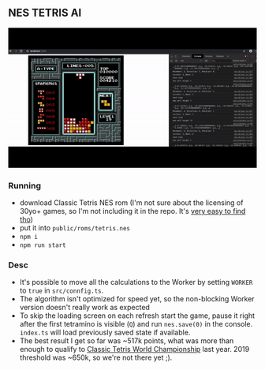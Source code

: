 ## NES TETRIS AI

![screencast.gif](screencast.gif)

### Running

-   download Classic Tetris NES rom (I'm not sure about the licensing of 30yo+ games, so I'm not including it in the repo. It's [very easy to find tho](https://www.google.com/search?q=tetris+nes+rom&oq=tetris+nes+rom))
-   put it into `public/roms/tetris.nes`
-   `npm i`
-   `npm run start`

### Desc

-   It's possible to move all the calculations to the Worker by setting `WORKER` to `true` in `src/connfig.ts`.
-   The algorithm isn't optimized for speed yet, so the non-blocking Worker version doesn't really work as expected
-   To skip the loading screen on each refresh start the game, pause it right after the first tetramino is visible (`Q`) and run `nes.save(0)` in the console. `index.ts` will load previously saved state if available.
-   The best result I get so far was ~517k points, what was more than enough to qualify to [Classic Tetris World Championship](https://thectwc.com/) last year. 2019 threshold was ~650k, so we're not there yet ;).
